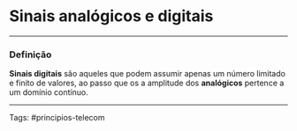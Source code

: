 # Sinais analógicos e digitais
---

### Definição

**Sinais digitais** são aqueles que podem assumir apenas um número limitado e finito de valores, ao passo que os a amplitude dos **analógicos** pertence a um domínio contínuo.

---

Tags: #principios-telecom 